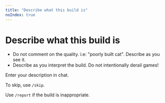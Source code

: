 ```yaml
---
title: "Describe what this build is"
noIndex: true
---
```


# Describe what this build is

- Do not comment on the quality. i.e: "poorly built cat". Describe as you see it.
- Describe as you interpret the build. Do not intentionally derail games!

Enter your description in chat.

To skip, use `/skip`.

Use `/report` if the build is inappropriate.
